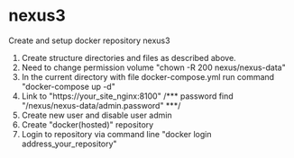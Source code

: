 # nexus3
Create and setup docker repository nexus3
1. Create structure directories and files as described above.
2. Need to change permission volume "chown -R 200 nexus/nexus-data"
3. In the current directory with file docker-compose.yml run command "docker-compose up -d"
4. Link to "https://your_site_nginx:8100" /*** password find "/nexus/nexus-data/admin.password" ***/
5. Create new user and disable user admin
6. Create "docker(hosted)" repository
5. Login to repository via command line "docker login address_your_repository"
